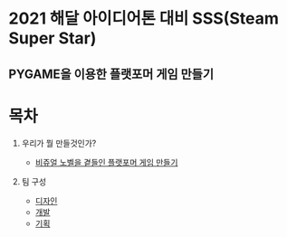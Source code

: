 2021 해달 아이디어톤 대비 SSS(Steam Super Star)
=======================
PYGAME을 이용한 플랫포머 게임 만들기
----------------
# 목차

1. 우리가 뭘 만들것인가?
   * [비쥬얼 노벨을 곁들인 플랫포머 게임 만들기](lecture/lecture1.md)

1. 팀 구성
   * [디자인](lecture/Design.md)
   * [개발](lecture/develop.md)
   * [기획](lecture/management.md)
   

 
